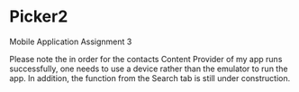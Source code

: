 # Picker2
Mobile Application Assignment 3

Please note the in order for the contacts Content Provider of my app runs successfully, one
needs to use a device rather than the emulator to run the app. In addition, the function from 
the Search tab is still under construction. 
